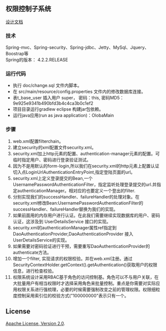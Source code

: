 
## 权限控制子系统

[设计文档](doc/dev/privilege_权限控制设计思路.html)

### 技术
Spring-mvc、Spring-security、Spring-jdbc、Jetty、MySql、Jquery、Boostrap等 <br>
Spring的版本： 4.2.2.RELEASE

### 运行代码

- 执行 doc/change.sql 文件内脚本。
- 在 src/main/resource/config.properties 文件内的修改数据库连接。
- 表t_base_user 插入用户 super， 密码：this, 密码MD5：9e925e9341b490bfd3b4c4ca3b0c1ef2 
- 项目目录运行gradlew eclipse 构建jar包依赖。
- 运行java应用(run as java application)：OlobaMain

### 步骤

1. web.xml配置filterchain。
2. 建立security的xml配置文件security.xml。
3. security.xml加上http元素的配置、authentication-manager元素的配置。可临时指定用户、密码进行登录验证测试。
4. 因为不是用默认的form-login,所以我们在security.xml的http元素上配置认证切入点LoginUrlAuthenticationEntryPoint,指定登陆页面的url。
5. security.xml上定义登录提交的Bean,一个UsernamePasswordAuthenticationFilter，指定监听处理登录提交的url.并指定authenticationManager。相对应的也要定义一个登出的filter.
6. 分别实现我们的successHandler、failureHandler的处理对象。在security.xml修改Bean:UsernamePasswordAuthenticationFilter的successHandler、failureHandler替换为我们的实现。
7. 如果前面用的内存用户进行认证。在此我们需要继续实现数据库的用户、密码认证，这涉及到 UserDetailsService 接口的实现。
8. security.xml的authenticationManager属性ref指定到DaoAuthenticationProvider,DaoAuthenticationProvider 接入UserDetailsService的实现。
9. 如果需要对密码验证进行干预，需要重写DaoAuthenticationProvider的authenticate方法。
10. 增加一个filter, 实现请求的权限校验。并在web.xml注册。通过SecurityContextHolder.getContext().getAuthentication()获取用户的权限信息，进行检查校验。
11. 权限系统设计采用RBAC基于角色的访问控制基。角色可以不与用户关联，在大批量用户有相当权限时才选择采用角色来批量控制。重点是你需要对实际应用权限关系进行强梳理，必要的时候需要强制改变之前的管理权限。权限细粒度控制采用索引位的校验方式("100000000"表示只有一个。

## License

[Apache License, Version 2.0](http://www.apache.org/licenses/LICENSE-2.0.html).